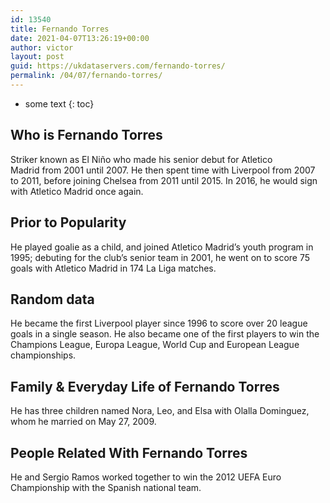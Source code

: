 ```yaml
---
id: 13540
title: Fernando Torres
date: 2021-04-07T13:26:19+00:00
author: victor
layout: post
guid: https://ukdataservers.com/fernando-torres/
permalink: /04/07/fernando-torres/
---
```


* some text
{: toc}


## Who is Fernando Torres



Striker known as El Niño who made his senior debut for Atletico Madrid from 2001 until 2007. He then spent time with Liverpool from 2007 to 2011, before joining Chelsea from 2011 until 2015. In 2016, he would sign with Atletico Madrid once again.

                
                
                
## Prior to Popularity



He played goalie as a child, and joined Atletico Madrid&#8217;s youth program in 1995; debuting for the club&#8217;s senior team in 2001, he went on to score 75 goals with Atletico Madrid in 174 La Liga matches. 

                
                
                
## Random data



He became the first Liverpool player since 1996 to score over 20 league goals in a single season. He also became one of the first players to win the Champions League, Europa League, World Cup and European League championships.

                
                
                
## Family & Everyday Life of Fernando Torres



He has three children named Nora, Leo, and Elsa with Olalla Dominguez, whom he married on May 27, 2009.

                
                
                
## People Related With Fernando Torres



He and Sergio Ramos worked together to win the 2012 UEFA Euro Championship with the Spanish national team.

                
              
            
          
          
          